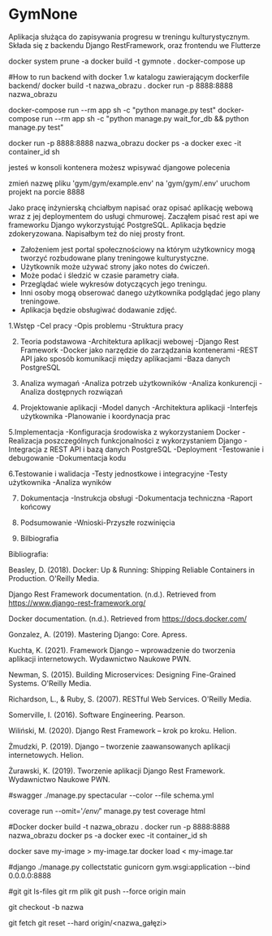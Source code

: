 # GymNone
Aplikacja służąca do zapisywania progresu w treningu kulturystycznym.
Składa się z backendu Django RestFramework, oraz frontendu we Flutterze

docker system prune -a
docker build -t gymnote .
docker-compose up


#How to run backend with docker
1.w katalogu zawierającym dockerfile backend/
docker build -t nazwa_obrazu .
docker run -p 8888:8888 nazwa_obrazu

docker-compose run --rm app sh -c "python manage.py test"
docker-compose run --rm app sh -c "python manage.py wait_for_db && python manage.py test"

docker run -p 8888:8888 nazwa_obrazu
docker ps -a
docker exec -it container_id sh

jesteś w konsoli kontenera możesz wpisywać djangowe polecenia


zmień nazwę pliku 'gym/gym/example.env' na 'gym/gym/.env'
uruchom projekt na porcie 8888



Jako pracę inżynierską chciałbym napisać oraz opisać aplikację webową wraz z jej deploymentem do usługi chmurowej.
Zacząłem pisać rest api we frameworku Django wykorzystująć PostgreSQL. Aplikacja będzie zdokeryzowana. Napisałbym też do niej prosty front.
- Założeniem jest portal społecznościowy na którym użytkownicy mogą tworzyć rozbudowane plany treningowe kulturystyczne.
- Użytkownik może używać strony jako notes do ćwiczeń.
- Może podać i śledzić w czasie parametry ciała.
- Przeglądać wiele wykresów dotyczących jego treningu.
- Inni osoby mogą obserować danego użytkownika podglądać jego plany treningowe.
- Aplikacja będzie obsługiwać dodawanie zdjęć.


1.Wstęp
-Cel pracy
-Opis problemu
-Struktura pracy

2. Teoria podstawowa
-Architektura aplikacji webowej
-Django Rest Framework
-Docker jako narzędzie do zarządzania kontenerami
-REST API jako sposób komunikacji między aplikacjami
-Baza danych PostgreSQL

3. Analiza wymagań
-Analiza potrzeb użytkowników
-Analiza konkurencji
-Analiza dostępnych rozwiązań

4. Projektowanie aplikacji
-Model danych
-Architektura aplikacji
-Interfejs użytkownika
-Planowanie i koordynacja prac


5.Implementacja
-Konfiguracja środowiska z wykorzystaniem Docker
-Realizacja poszczególnych funkcjonalności z wykorzystaniem Django
-Integracja z REST API i bazą danych PostgreSQL
-Deployment
-Testowanie i debugowanie
-Dokumentacja kodu

6.Testowanie i walidacja
-Testy jednostkowe i integracyjne
-Testy użytkownika
-Analiza wyników

7. Dokumentacja
-Instrukcja obsługi
-Dokumentacja techniczna
-Raport końcowy

8. Podsumowanie
-Wnioski-Przyszłe rozwinięcia

9. Bilbiografia

Bibliografia:

Beasley, D. (2018). Docker: Up & Running: Shipping Reliable Containers in Production. O'Reilly Media.

Django Rest Framework documentation. (n.d.). Retrieved from https://www.django-rest-framework.org/

Docker documentation. (n.d.). Retrieved from https://docs.docker.com/

Gonzalez, A. (2019). Mastering Django: Core. Apress.

Kuchta, K. (2021). Framework Django – wprowadzenie do tworzenia aplikacji internetowych. Wydawnictwo Naukowe PWN.

Newman, S. (2015). Building Microservices: Designing Fine-Grained Systems. O'Reilly Media.

Richardson, L., & Ruby, S. (2007). RESTful Web Services. O'Reilly Media.

Somerville, I. (2016). Software Engineering. Pearson.

Wiliński, M. (2020). Django Rest Framework – krok po kroku. Helion.

Żmudzki, P. (2019). Django – tworzenie zaawansowanych aplikacji internetowych. Helion.

Żurawski, K. (2019). Tworzenie aplikacji Django Rest Framework. Wydawnictwo Naukowe PWN.




#swagger
./manage.py spectacular --color --file schema.yml

coverage run --omit='*/env/*' manage.py test
coverage html

#Docker
docker build -t nazwa_obrazu .
docker run -p 8888:8888 nazwa_obrazu
docker ps -a
docker exec -it container_id sh

docker save my-image > my-image.tar
docker load < my-image.tar


#django
./manage.py collectstatic
gunicorn gym.wsgi:application --bind 0.0.0.0:8888


#git
git ls-files
git rm plik
git push --force origin main

git checkout -b nazwa

git fetch
git reset --hard origin/<nazwa_gałęzi>



